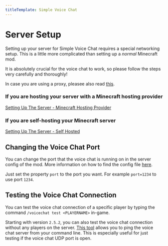 ```yaml
---
titleTemplate: Simple Voice Chat
---
```


# Server Setup

Setting up your server for Simple Voice Chat requires a special networking setup.
This is a little more complicated than setting up a *normal* Minecraft mod.

It is absolutely crucial for the voice chat to work, so please follow the steps very carefully and thoroughly!

In case you are using a proxy, pleasee also read [this](proxy_setup).

### If you are hosting your server with a Minecraft hosting provider

[Setting Up The Server - Minecraft Hosting Provider](server_setup_mc_hosting)

### If you are self-hosting your Minecraft server

[Setting Up The Server - Self Hosted](server_setup_self_hosted)

## Changing the Voice Chat Port

You can change the port that the voice chat is running on in the server config of the mod.
More information on how to find the config file [here](configuration).

Just set the property `port` to the port you want.
For example `port=1234` to use port `1234`.

## Testing the Voice Chat Connection

You can test the voice chat connection of a specific player by typing the command `/voicechat test <PLAYERNAME>` in-game.


Starting with version `2.5.2`, you can also test the voice chat connection without any players on the server.
[This tool](https://github.com/henkelmax/svc-cli-utils) allows you to ping the voice chat server from your command line.
This is especially useful for just testing if the voice chat UDP port is open.

<ClientOnly>
    <WikiTracker name="setup"/>
</ClientOnly>
